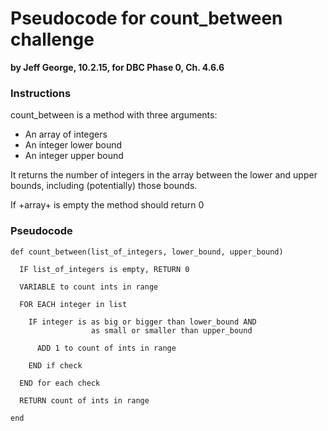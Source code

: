 # Pseudocode for count_between challenge
**by Jeff George, 10.2.15, for DBC Phase 0, Ch. 4.6.6**

### Instructions

count_between is a method with three arguments:
* An array of integers
* An integer lower bound
* An integer upper bound

It returns the number of integers in the array between the lower and upper bounds,
including (potentially) those bounds.

If +array+ is empty the method should return 0

### Pseudocode

```
def count_between(list_of_integers, lower_bound, upper_bound)

  IF list_of_integers is empty, RETURN 0

  VARIABLE to count ints in range

  FOR EACH integer in list

    IF integer is as big or bigger than lower_bound AND
                  as small or smaller than upper_bound

      ADD 1 to count of ints in range

    END if check

  END for each check

  RETURN count of ints in range

end

